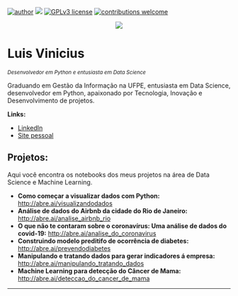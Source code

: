 [![author](https://img.shields.io/badge/author-LuisVinicius-red.svg)](https://www.linkedin.com/in/luislauriano/) [![](https://img.shields.io/badge/python-3.7+-blue.svg)](https://www.python.org/downloads/release/python-365/) [![GPLv3 license](https://img.shields.io/badge/License-GPLv3-blue.svg)](http://perso.crans.org/besson/LICENSE.html) [![contributions welcome](https://img.shields.io/badge/contributions-welcome-brightgreen.svg?style=flat)](https://github.com/luislauriano/data_science)

<p align="center">
  <img src="banner.png" >
</p>

# Luis Vinicius
<sub>*Desenvolvedor em Python e entusiasta em Data Science*</sub>

Graduando em Gestão da Informação na UFPE, entusiasta em Data Science, desenvolvedor em Python, apaixonado por Tecnologia, Inovação e Desenvolvimento de projetos.

**Links:**

* [LinkedIn](https://www.linkedin.com/in/luislauriano)
* [Site pessoal](http://luisvinicius.epizy.com/)



## Projetos:

Aqui você encontra os notebooks dos meus projetos na área de Data Science e Machine Learning.
                                                                                                                                                         
* **Como começar a visualizar dados com Python:** http://abre.ai/visualizandodados
* **Análise de dados do Airbnb da cidade do Rio de Janeiro:** http://abre.ai/analise_airbnb_rio
* **O que não te contaram sobre o coronavírus: Uma análise de dados do covid-19:** http://abre.ai/analise_do_coronavirus
* **Construindo modelo preditifo de ocorrência de diabetes:** http://abre.ai/prevendodiabetes
* **Manipulando e tratando dados para gerar indicadores á empresa:** http://abre.ai/manipulando_tratando_dados
* **Machine Learning para detecção do Câncer de Mama:**  http://abre.ai/deteccao_do_cancer_de_mama
---
